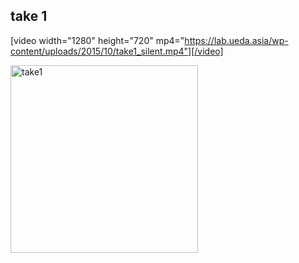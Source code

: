 <h2>take 1</h2>

[video width="1280" height="720" mp4="https://lab.ueda.asia/wp-content/uploads/2015/10/take1_silent.mp4"][/video]

<a href="https://lab.ueda.asia/wp-content/uploads/2015/10/take1.gif"><img src="https://lab.ueda.asia/wp-content/uploads/2015/10/take1-300x300.gif" alt="take1" width="300" height="300" class="alignright size-medium wp-image-225" /></a>


